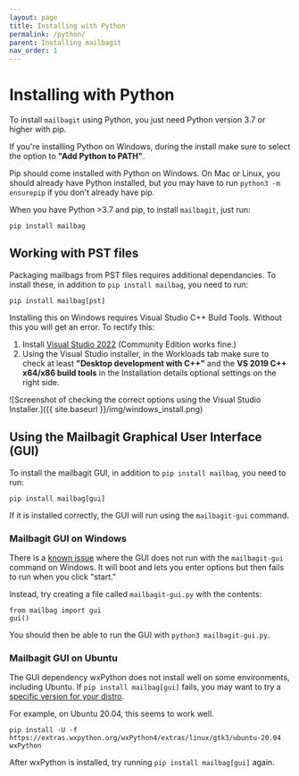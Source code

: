```yaml
---
layout: page
title: Installing with Python
permalink: /python/
parent: Installing mailbagit
nav_order: 1
---
```


# Installing with Python


To install `mailbagit` using Python, you just need Python version 3.7 or higher with pip.

If you're installing Python on Windows, during the install make sure to select the option to **"Add Python to PATH"**. 

Pip should come installed with Python on Windows. On Mac or Linux, you should already have Python installed, but you may have to run `python3 -m ensurepip` if you don't already have pip.

When you have Python >3.7 and pip, to install `mailbagit`, just run:

```
pip install mailbag
```

## Working with PST files

Packaging mailbags from PST files requires additional dependancies. To install these, in addition to `pip install mailbag`, you need to run:

`pip install mailbag[pst]`

Installing this on Windows requires Visual Studio C++ Build Tools. Without this you will get an error. To rectify this:

1. Install [Visual Studio 2022](https://visualstudio.microsoft.com/downloads/) (Community Edition works fine.)
2. Using the Visual Studio installer, in the Workloads tab make sure to check at least **"Desktop development with C++"** and the **VS 2019 C++ x64/x86 build tools** in the Installation details optional settings on the right side.

![Screenshot of checking the correct options using the Visual Studio Installer.]({{ site.baseurl }}/img/windows_install.png)

## Using the Mailbagit Graphical User Interface (GUI)

To install the mailbagit GUI, in addition to `pip install mailbag`, you need to run:

`pip install mailbag[gui]`

If it is installed correctly, the GUI will run using the `mailbagit-gui` command.

### Mailbagit GUI on Windows

There is a [known issue](https://github.com/UAlbanyArchives/mailbag/issues/155) where the GUI does not run with the `mailbagit-gui` command on Windows. It will boot and lets you enter options but then fails to run when you click "start."

Instead, try creating a file called `mailbagit-gui.py` with the contents:

```
from mailbag import gui
gui()
```

You should then be able to run the GUI with `python3 mailbagit-gui.py`.

### Mailbagit GUI on Ubuntu

The GUI dependency wxPython does not install well on some environments, including Ubuntu. If `pip install mailbag[gui]` fails, you may want to try a [specific version for your distro](https://extras.wxpython.org/wxPython4/extras/linux/gtk3/).

For example, on Ubuntu 20.04, this seems to work well.

`pip install -U -f https://extras.wxpython.org/wxPython4/extras/linux/gtk3/ubuntu-20.04 wxPython`

After wxPython is installed, try running `pip install mailbag[gui]` again.